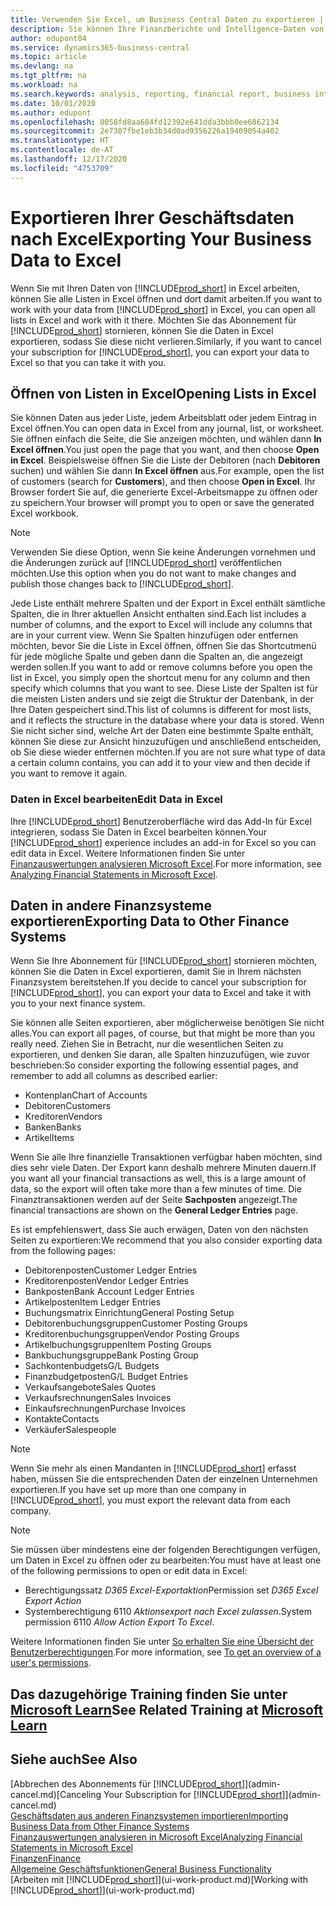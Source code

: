 ```yaml
---
title: Verwenden Sie Excel, um Business Central Daten zu exportieren | Microsoft Docs
description: Sie können Ihre Finanzberichte und Intelligence-Daten von Business Central in Excel exportieren, oder Ihre Financials Daten in Excel öffnen.
author: edupont04
ms.service: dynamics365-business-central
ms.topic: article
ms.devlang: na
ms.tgt_pltfrm: na
ms.workload: na
ms.search.keywords: analysis, reporting, financial report, business intelligence, BI, Excel
ms.date: 10/01/2020
ms.author: edupont
ms.openlocfilehash: 0058fd8aa684fd12392e641dda3bbb0ee6862134
ms.sourcegitcommit: 2e7307fbe1eb3b34d0ad9356226a19409054a402
ms.translationtype: HT
ms.contentlocale: de-AT
ms.lasthandoff: 12/17/2020
ms.locfileid: "4753709"
---
```

# <a name="exporting-your-business-data-to-excel"></a><span data-ttu-id="46fdf-103">Exportieren Ihrer Geschäftsdaten nach Excel</span><span class="sxs-lookup"><span data-stu-id="46fdf-103">Exporting Your Business Data to Excel</span></span>
<span data-ttu-id="46fdf-104">Wenn Sie mit Ihren Daten von [!INCLUDE[prod_short](includes/prod_short.md)] in Excel arbeiten, können Sie alle Listen in Excel öffnen und dort damit arbeiten.</span><span class="sxs-lookup"><span data-stu-id="46fdf-104">If you want to work with your data from [!INCLUDE[prod_short](includes/prod_short.md)] in Excel, you can open all lists in Excel and work with it there.</span></span> <span data-ttu-id="46fdf-105">Möchten Sie das Abonnement für [!INCLUDE[prod_short](includes/prod_short.md)] stornieren, können Sie die Daten in Excel exportieren, sodass Sie diese nicht verlieren.</span><span class="sxs-lookup"><span data-stu-id="46fdf-105">Similarly, if you want to cancel your subscription for [!INCLUDE[prod_short](includes/prod_short.md)], you can export your data to Excel so that you can take it with you.</span></span>

## <a name="opening-lists-in-excel"></a><span data-ttu-id="46fdf-106">Öffnen von Listen in Excel</span><span class="sxs-lookup"><span data-stu-id="46fdf-106">Opening Lists in Excel</span></span>
<span data-ttu-id="46fdf-107">Sie können Daten aus jeder Liste, jedem Arbeitsblatt oder jedem Eintrag in Excel öffnen.</span><span class="sxs-lookup"><span data-stu-id="46fdf-107">You can open data in Excel from any journal, list, or worksheet.</span></span> <span data-ttu-id="46fdf-108">Sie öffnen einfach die Seite, die Sie anzeigen möchten, und wählen dann **In Excel öffnen**.</span><span class="sxs-lookup"><span data-stu-id="46fdf-108">You just open the page that you want, and then choose **Open in Excel**.</span></span> <span data-ttu-id="46fdf-109">Beispielsweise öffnen Sie die Liste der Debitoren (nach **Debitoren** suchen) und wählen Sie dann **In Excel öffnen** aus.</span><span class="sxs-lookup"><span data-stu-id="46fdf-109">For example, open the list of customers (search for **Customers**), and then choose **Open in Excel**.</span></span> <span data-ttu-id="46fdf-110">Ihr Browser fordert Sie auf, die generierte Excel-Arbeitsmappe zu öffnen oder zu speichern.</span><span class="sxs-lookup"><span data-stu-id="46fdf-110">Your browser will prompt you to open or save the generated Excel workbook.</span></span>  

> [!NOTE]
> <span data-ttu-id="46fdf-111">Verwenden Sie diese Option, wenn Sie keine Änderungen vornehmen und die Änderungen zurück auf [!INCLUDE[prod_short](includes/prod_short.md)] veröffentlichen möchten.</span><span class="sxs-lookup"><span data-stu-id="46fdf-111">Use this option when you do not want to make changes and publish those changes back to [!INCLUDE[prod_short](includes/prod_short.md)].</span></span>  

<span data-ttu-id="46fdf-112">Jede Liste enthält mehrere Spalten und der Export in Excel enthält sämtliche Spalten, die in Ihrer aktuellen Ansicht enthalten sind.</span><span class="sxs-lookup"><span data-stu-id="46fdf-112">Each list includes a number of columns, and the export to Excel will include any columns that are in your current view.</span></span> <span data-ttu-id="46fdf-113">Wenn Sie Spalten hinzufügen oder entfernen möchten, bevor Sie die Liste in Excel öffnen, öffnen Sie das Shortcutmenü für jede mögliche Spalte und geben dann die Spalten an, die angezeigt werden sollen.</span><span class="sxs-lookup"><span data-stu-id="46fdf-113">If you want to add or remove columns before you open the list in Excel, you simply open the shortcut menu for any column and then specify which columns that you want to see.</span></span> <span data-ttu-id="46fdf-114">Diese Liste der Spalten ist für die meisten Listen anders und sie zeigt die Struktur der Datenbank, in der Ihre Daten gespeichert sind.</span><span class="sxs-lookup"><span data-stu-id="46fdf-114">This list of columns is different for most lists, and it reflects the structure in the database where your data is stored.</span></span> <span data-ttu-id="46fdf-115">Wenn Sie nicht sicher sind, welche Art der Daten eine bestimmte Spalte enthält, können Sie diese zur Ansicht hinzuzufügen und anschließend entscheiden, ob Sie diese wieder entfernen möchten.</span><span class="sxs-lookup"><span data-stu-id="46fdf-115">If you are not sure what type of data a certain column contains, you can add it to your view and then decide if you want to remove it again.</span></span>  

### <a name="edit-data-in-excel"></a><span data-ttu-id="46fdf-116">Daten in Excel bearbeiten</span><span class="sxs-lookup"><span data-stu-id="46fdf-116">Edit Data in Excel</span></span>
<span data-ttu-id="46fdf-117">Ihre [!INCLUDE[prod_short](includes/prod_short.md)] Benutzeroberfläche wird das Add-In für Excel integrieren, sodass Sie Daten in Excel bearbeiten können.</span><span class="sxs-lookup"><span data-stu-id="46fdf-117">Your [!INCLUDE[prod_short](includes/prod_short.md)] experience includes an add-in for Excel so you can edit data in Excel.</span></span> <span data-ttu-id="46fdf-118">Weitere Informationen finden Sie unter [Finanzauswertungen analysieren Microsoft Excel](finance-analyze-excel.md).</span><span class="sxs-lookup"><span data-stu-id="46fdf-118">For more information, see [Analyzing Financial Statements in Microsoft Excel](finance-analyze-excel.md).</span></span>  

## <a name="exporting-data-to-other-finance-systems"></a><span data-ttu-id="46fdf-119">Daten in andere Finanzsysteme exportieren</span><span class="sxs-lookup"><span data-stu-id="46fdf-119">Exporting Data to Other Finance Systems</span></span>
<span data-ttu-id="46fdf-120">Wenn Sie Ihre Abonnement für [!INCLUDE[prod_short](includes/prod_short.md)] stornieren möchten, können Sie die Daten in Excel exportieren, damit Sie in Ihrem nächsten Finanzsystem bereitstehen.</span><span class="sxs-lookup"><span data-stu-id="46fdf-120">If you decide to cancel your subscription for [!INCLUDE[prod_short](includes/prod_short.md)], you can export your data to Excel and take it with you to your next finance system.</span></span>  

<span data-ttu-id="46fdf-121">Sie können alle Seiten exportieren, aber möglicherweise benötigen Sie nicht alles.</span><span class="sxs-lookup"><span data-stu-id="46fdf-121">You can export all pages, of course, but that might be more than you really need.</span></span> <span data-ttu-id="46fdf-122">Ziehen Sie in Betracht, nur die wesentlichen Seiten zu exportieren, und denken Sie daran, alle Spalten hinzuzufügen, wie zuvor beschrieben:</span><span class="sxs-lookup"><span data-stu-id="46fdf-122">So consider exporting the following essential pages, and remember to add all columns as described earlier:</span></span>  

* <span data-ttu-id="46fdf-123">Kontenplan</span><span class="sxs-lookup"><span data-stu-id="46fdf-123">Chart of Accounts</span></span>  
* <span data-ttu-id="46fdf-124">Debitoren</span><span class="sxs-lookup"><span data-stu-id="46fdf-124">Customers</span></span>  
* <span data-ttu-id="46fdf-125">Kreditoren</span><span class="sxs-lookup"><span data-stu-id="46fdf-125">Vendors</span></span>  
* <span data-ttu-id="46fdf-126">Banken</span><span class="sxs-lookup"><span data-stu-id="46fdf-126">Banks</span></span>  
* <span data-ttu-id="46fdf-127">Artikel</span><span class="sxs-lookup"><span data-stu-id="46fdf-127">Items</span></span>  

<span data-ttu-id="46fdf-128">Wenn Sie alle Ihre finanzielle Transaktionen verfügbar haben möchten, sind dies sehr viele Daten. Der Export kann deshalb  mehrere Minuten dauern.</span><span class="sxs-lookup"><span data-stu-id="46fdf-128">If you want all your financial transactions as well, this is a large amount of data, so the export will often take more than a few minutes of time.</span></span> <span data-ttu-id="46fdf-129">Die Finanztransaktionen werden auf der Seite **Sachposten** angezeigt.</span><span class="sxs-lookup"><span data-stu-id="46fdf-129">The financial transactions are shown on the **General Ledger Entries** page.</span></span>  

<span data-ttu-id="46fdf-130">Es ist empfehlenswert, dass Sie auch erwägen, Daten von den nächsten Seiten zu exportieren:</span><span class="sxs-lookup"><span data-stu-id="46fdf-130">We recommend that you also consider exporting data from the following pages:</span></span>  

* <span data-ttu-id="46fdf-131">Debitorenposten</span><span class="sxs-lookup"><span data-stu-id="46fdf-131">Customer Ledger Entries</span></span>  
* <span data-ttu-id="46fdf-132">Kreditorenposten</span><span class="sxs-lookup"><span data-stu-id="46fdf-132">Vendor Ledger Entries</span></span>  
* <span data-ttu-id="46fdf-133">Bankposten</span><span class="sxs-lookup"><span data-stu-id="46fdf-133">Bank Account Ledger Entries</span></span>  
* <span data-ttu-id="46fdf-134">Artikelposten</span><span class="sxs-lookup"><span data-stu-id="46fdf-134">Item Ledger Entries</span></span>  
* <span data-ttu-id="46fdf-135">Buchungsmatrix Einrichtung</span><span class="sxs-lookup"><span data-stu-id="46fdf-135">General Posting Setup</span></span>  
* <span data-ttu-id="46fdf-136">Debitorenbuchungsgruppen</span><span class="sxs-lookup"><span data-stu-id="46fdf-136">Customer Posting Groups</span></span>  
* <span data-ttu-id="46fdf-137">Kreditorenbuchungsgruppen</span><span class="sxs-lookup"><span data-stu-id="46fdf-137">Vendor Posting Groups</span></span>  
* <span data-ttu-id="46fdf-138">Artikelbuchungsgruppen</span><span class="sxs-lookup"><span data-stu-id="46fdf-138">Item Posting Groups</span></span>  
* <span data-ttu-id="46fdf-139">Bankbuchungsgruppe</span><span class="sxs-lookup"><span data-stu-id="46fdf-139">Bank Posting Group</span></span>  
* <span data-ttu-id="46fdf-140">Sachkontenbudgets</span><span class="sxs-lookup"><span data-stu-id="46fdf-140">G/L Budgets</span></span>  
* <span data-ttu-id="46fdf-141">Finanzbudgetposten</span><span class="sxs-lookup"><span data-stu-id="46fdf-141">G/L Budget Entries</span></span>  
* <span data-ttu-id="46fdf-142">Verkaufsangebote</span><span class="sxs-lookup"><span data-stu-id="46fdf-142">Sales Quotes</span></span>  
* <span data-ttu-id="46fdf-143">Verkaufsrechnungen</span><span class="sxs-lookup"><span data-stu-id="46fdf-143">Sales Invoices</span></span>  
* <span data-ttu-id="46fdf-144">Einkaufsrechnungen</span><span class="sxs-lookup"><span data-stu-id="46fdf-144">Purchase Invoices</span></span>  
* <span data-ttu-id="46fdf-145">Kontakte</span><span class="sxs-lookup"><span data-stu-id="46fdf-145">Contacts</span></span>  
* <span data-ttu-id="46fdf-146">Verkäufer</span><span class="sxs-lookup"><span data-stu-id="46fdf-146">Salespeople</span></span>  

> [!NOTE]  
> <span data-ttu-id="46fdf-147">Wenn Sie mehr als einen Mandanten in [!INCLUDE[prod_short](includes/prod_short.md)] erfasst haben, müssen Sie die entsprechenden Daten der einzelnen Unternehmen exportieren.</span><span class="sxs-lookup"><span data-stu-id="46fdf-147">If you have set up more than one company in [!INCLUDE[prod_short](includes/prod_short.md)], you must export the relevant data from each company.</span></span>

> [!NOTE]
> <span data-ttu-id="46fdf-148">Sie müssen über mindestens eine der folgenden Berechtigungen verfügen, um Daten in Excel zu öffnen oder zu bearbeiten:</span><span class="sxs-lookup"><span data-stu-id="46fdf-148">You must have at least one of the following permissions to open or edit data in Excel:</span></span>
>    - <span data-ttu-id="46fdf-149">Berechtigungssatz *D365 Excel-Exportaktion*</span><span class="sxs-lookup"><span data-stu-id="46fdf-149">Permission set *D365 Excel Export Action*</span></span>  
>    - <span data-ttu-id="46fdf-150">Systemberechtigung 6110 *Aktionsexport nach Excel zulassen*.</span><span class="sxs-lookup"><span data-stu-id="46fdf-150">System permission 6110 *Allow Action Export To Excel*.</span></span>  

<span data-ttu-id="46fdf-151">Weitere Informationen finden Sie unter [So erhalten Sie eine Übersicht der Benutzerberechtigungen](ui-define-granular-permissions.md#to-get-an-overview-of-a-users-permissions).</span><span class="sxs-lookup"><span data-stu-id="46fdf-151">For more information, see [To get an overview of a user's permissions](ui-define-granular-permissions.md#to-get-an-overview-of-a-users-permissions).</span></span>

## <a name="see-related-training-at-microsoft-learn"></a><span data-ttu-id="46fdf-152">Das dazugehörige Training finden Sie unter [Microsoft Learn](/learn/modules/configure-powerbi-excel-dynamics-365-business-central/index)</span><span class="sxs-lookup"><span data-stu-id="46fdf-152">See Related Training at [Microsoft Learn](/learn/modules/configure-powerbi-excel-dynamics-365-business-central/index)</span></span>

## <a name="see-also"></a><span data-ttu-id="46fdf-153">Siehe auch</span><span class="sxs-lookup"><span data-stu-id="46fdf-153">See Also</span></span>
<span data-ttu-id="46fdf-154">[Abbrechen des Abonnements für [!INCLUDE[prod_short](includes/prod_short.md)]](admin-cancel.md)</span><span class="sxs-lookup"><span data-stu-id="46fdf-154">[Canceling Your Subscription for [!INCLUDE[prod_short](includes/prod_short.md)]](admin-cancel.md)</span></span>  
[<span data-ttu-id="46fdf-155">Geschäftsdaten aus anderen Finanzsystemen importieren</span><span class="sxs-lookup"><span data-stu-id="46fdf-155">Importing Business Data from Other Finance Systems</span></span>](across-import-data-configuration-packages.md)  
[<span data-ttu-id="46fdf-156">Finanzauswertungen analysieren in Microsoft Excel</span><span class="sxs-lookup"><span data-stu-id="46fdf-156">Analyzing Financial Statements in Microsoft Excel</span></span>](finance-analyze-excel.md)  
[<span data-ttu-id="46fdf-157">Finanzen</span><span class="sxs-lookup"><span data-stu-id="46fdf-157">Finance</span></span>](finance.md)  
[<span data-ttu-id="46fdf-158">Allgemeine Geschäftsfunktionen</span><span class="sxs-lookup"><span data-stu-id="46fdf-158">General Business Functionality</span></span>](ui-across-business-areas.md)  
<span data-ttu-id="46fdf-159">[Arbeiten mit [!INCLUDE[prod_short](includes/prod_short.md)]](ui-work-product.md)</span><span class="sxs-lookup"><span data-stu-id="46fdf-159">[Working with [!INCLUDE[prod_short](includes/prod_short.md)]](ui-work-product.md)</span></span>  
